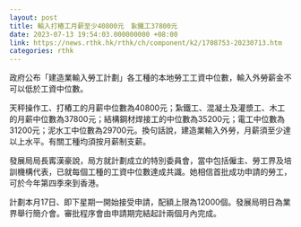 ```yaml
---
layout: post
title: 輸入打樁工月薪至少40800元　紥鐵工37800元
date: 2023-07-13 19:54:03.000000000 +08:00
link: https://news.rthk.hk/rthk/ch/component/k2/1708753-20230713.htm
categories: rthk
---
```


政府公布「建造業輸入勞工計劃」各工種的本地勞工工資中位數，輸入外勞薪金不可以低於工資中位數。

天秤操作工、打樁工的月薪中位數為40800元；紮鐵工、混凝土及灌漿工、木工的月薪中位數為37800元；結構鋼材焊接工的中位數為35200元；電工中位數為31200元；泥水工中位數為29700元。換句話說，建造業輸入外勞，月薪須至少達以上水平。有關工種均須按月薪制支薪。

發展局局長寗漢豪說，局方就計劃成立的特別委員會，當中包括僱主、勞工界及培訓機構代表，已就每個工種的工資中位數達成共識。她相信首批成功申請的勞工，可於今年第四季來到香港。

計劃本月17日、即下星期一開始接受申請，配額上限為12000個。發展局明日為業界舉行簡介會。審批程序會由申請期完結起計兩個月內完成。
